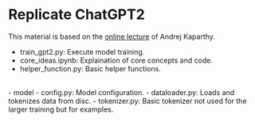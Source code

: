 # Replicate ChatGPT2
This material is based on the [online lecture](https://www.youtube.com/watch?v=l8pRSuU81PU) of Andrej Kaparthy.

- train_gpt2.py: Execute model training.
- core_ideas.ipynb: Explaination of core concepts and code.
- helper_function.py: Basic helper functions.
<br>
- model
    - config.py: Model configuration.
    - dataloader.py: Loads and tokenizes data from disc.
    - tokenizer.py: Basic tokenizer not used for the larger training but for examples.